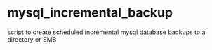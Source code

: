 # mysql_incremental_backup
script to create scheduled incremental mysql database backups to a directory or SMB
